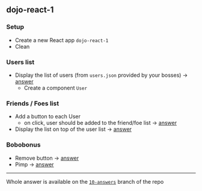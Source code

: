 ## dojo-react-1

### Setup
- Create a new React app `dojo-react-1`
- Clean

### Users list
- Display the list of users (from `users.json` provided by your bosses) -> [answer](https://github.com/wildcodeschoolparis/dojos/commit/ae450c7223fe31382f9c80e79b64585d7fd161fa)
  - Create a component `User`

### Friends / Foes list
- Add a button to each User
  - on click, user should be added to the friend/foe list -> [answer](https://github.com/wildcodeschoolparis/dojos/commit/cf012aa5d7f297a1fd5116139047d20d9709cfc8)
- Display the list on top of the user list -> [answer](https://github.com/wildcodeschoolparis/dojos/commit/2c806d1115b31901bb2e937db4a1ba81c52bcec5)


### Bobobonus
- Remove button -> [answer](https://github.com/wildcodeschoolparis/dojos/commit/4605bd96557c9ed9398d835c22a4b4614d41d37d)
- Pimp -> [answer](https://media.giphy.com/media/sjYZq3QIqOQtq/giphy.gif)

-----

Whole answer is available on the [`10-answers`](https://github.com/wildcodeschoolparis/dojos/tree/10-answers/10-dojo-react-1) branch of the repo  

